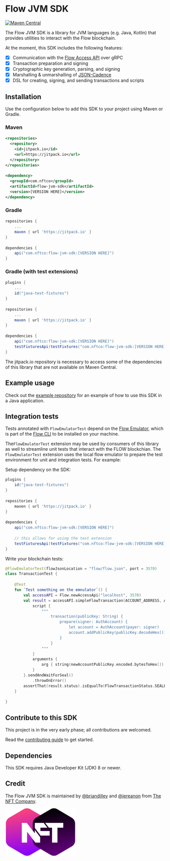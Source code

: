 # Flow JVM SDK

[![Maven Central](https://img.shields.io/maven-central/v/com.nftco/flow-jvm-sdk)](https://search.maven.org/search?q=g:com.nftco%20AND%20a:flow-jvm-sdk)

The Flow JVM SDK is a library for JVM languages (e.g. Java, Kotlin) that provides
utilities to interact with the Flow blockchain.

At the moment, this SDK includes the following features:
- [x] Communication with the [Flow Access API](https://docs.onflow.org/access-api) over gRPC 
- [x] Transaction preparation and signing
- [x] Cryptographic key generation, parsing, and signing
- [x] Marshalling & unmarshalling of [JSON-Cadence](https://docs.onflow.org/cadence/json-cadence-spec/)
- [x] DSL for creating, signing, and sending transactions and scripts

## Installation

Use the configuration below to add this 
SDK to your project using Maven or Gradle.

### Maven

```xml
<repositories>
  <repository>
    <id>jitpack.io</id>
    <url>https://jitpack.io</url>
  </repository>
</repositories>

<dependency>
  <groupId>com.nftco</groupId>
  <artifactId>flow-jvm-sdk</artifactId>
  <version>[VERSION HERE]</version>
</dependency>
```

### Gradle

```groovy
repositories {
    ...
    maven { url 'https://jitpack.io' }
}

dependencies {
    api("com.nftco:flow-jvm-sdk:[VERSION HERE]")
}
```

### Gradle (with test extensions)

```groovy
plugins {
    ...
    id("java-test-fixtures")
}

repositories {
    ...
    maven { url 'https://jitpack.io' }
}

dependencies {
    api("com.nftco:flow-jvm-sdk:[VERSION HERE]")
    testFixturesApi(testFixtures("com.nftco:flow-jvm-sdk:[VERSION HERE]"))
}
```

The jitpack.io repository is necessary to access some of the dependencies of this library that are not available on Maven Central.

## Example usage

Check out the [example repository](https://github.com/onflow/flow-java-client-example) for an example
of how to use this SDK in a Java application.

## Integration tests

Tests annotated with `FlowEmulatorTest` depend on the [Flow Emulator](https://github.com/onflow/flow-emulator), which is part of the [Flow CLI](https://github.com/onflow/flow-cli) to be installed on your machine.

The`FlowEmulatorTest` extension may be used by consumers of this library as well to streamline unit tests that interact
with the FLOW blockchian. The `FlowEmulatorTest` extension uses the local flow emulator to prepare the test environment
for unit and integration tests. For example:

Setup dependency on the SDK:
```gradle
plugins {
    id("java-test-fixtures")
}

repositories {
    maven { url 'https://jitpack.io' }
}

dependencies {
    api("com.nftco:flow-jvm-sdk:[VERSION HERE]")
    
    // this allows for using the test extension
    testFixturesApi(testFixtures("com.nftco:flow-jvm-sdk:[VERSION HERE]"))
}
```

Write your blockchain tests:
```kotlin
@FlowEmulatorTest(flowJsonLocation = "flow/flow.json", port = 3570)
class TransactionTest {

    @Test
    fun `Test something on the emnulator`() {
        val accessAPI = Flow.newAccessApi("localhost", 3570)
        val result = accessAPI.simpleFlowTransaction(ACCOUNT_ADDRESS, ACCOUNT_SIGNER) {
            script {
                """
                    transaction(publicKey: String) {
                        prepare(signer: AuthAccount) {
                            let account = AuthAccount(payer: signer)
                            account.addPublicKey(publicKey.decodeHex())
                        }
                    }
                """
            }
            arguments {
                arg { string(newAccountPublicKey.encoded.bytesToHex()) }
            }
        }.sendAndWaitForSeal()
            .throwOnError()
        assertThat(result.status).isEqualTo(FlowTransactionStatus.SEALED)
    }
    
}
```

## Contribute to this SDK

This project is in the very early phase; all contributions are welcomed.

Read the [contributing guide](https://github.com/the-nft-company/flow-jvm-sdk/blob/main/CONTRIBUTING.md) to get started.

## Dependencies

This SDK requires Java Developer Kit (JDK) 8 or newer.

## Credit

The Flow JVM SDK is maintained by 
[@briandilley](https://github.com/briandilley) and 
[@jereanon](https://github.com/jereanon) from
[The NFT Company](https://nftco.com/).

[![NFTco](nftco.svg)](https://nftco.com/)
